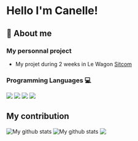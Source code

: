 # Hello I'm Canelle! 
## 👋 About me
### My personnal project
- My projet during 2 weeks in Le Wagon [Sitcom](http://www.sitcom.live/)
### Programming Languages 💻
<p>
  <img src="https://img.shields.io/badge/HTML5-E34F26?style=for-the-badge&logo=html5&logoColor=white" />
  <img src="https://img.shields.io/badge/CSS3-1572B6?style=for-the-badge&logo=css3&logoColor=white" />
  <img src="https://img.shields.io/badge/JavaScript-323330?style=for-the-badge&logo=javascript&logoColor=F7DF1E" />
  <img src="https://img.shields.io/badge/Ruby-CC342D?style=for-the-badge&logo=ruby&logoColor=white" />
</p>

## My contribution
<img align="center" src="https://github-readme-streak-stats.herokuapp.com?user=timcreative&theme=highcontrast&hide_border=true&date_format=M%20j%5B%2C%20Y%5D" alt="My github stats" />

<img align="center" src="https://github-readme-stats.vercel.app/api?canelle10timcreative&show_icons=true&include_all_commits=true&theme=highcontrast&hide_border=true" alt="My github stats" /> 

<img align="center" src="https://github-readme-stats.vercel.app/api/top-langs/?username=timcreative&layout=compact&theme=highcontrast&hide_border=true" />

